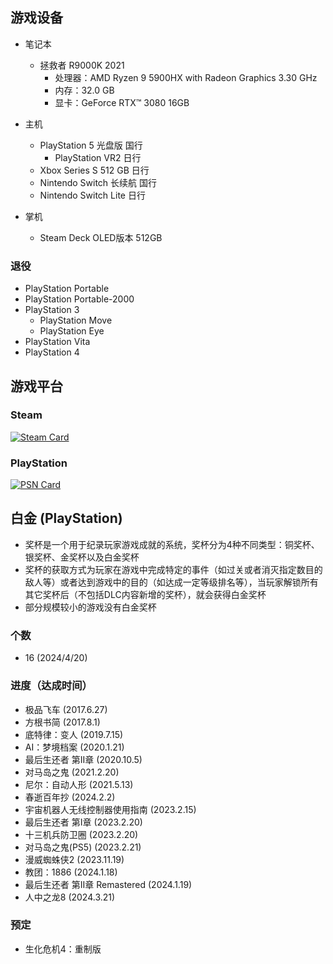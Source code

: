 ## 游戏设备
- 笔记本
    - 拯救者 R9000K 2021 
        - 处理器：AMD Ryzen 9 5900HX with Radeon Graphics 3.30 GHz
        - 内存：32.0 GB
        - 显卡：GeForce RTX™ 3080 16GB

- 主机
    - PlayStation 5 光盘版 国行
        - PlayStation VR2 日行
    - Xbox Series S 512 GB 日行
    - Nintendo Switch 长续航 国行
    - Nintendo Switch Lite 日行

- 掌机
    - Steam Deck OLED版本 512GB

### 退役
- PlayStation Portable
- PlayStation Portable-2000
- PlayStation 3
    - PlayStation Move
    - PlayStation Eye
- PlayStation Vita
- PlayStation 4

## 游戏平台
### Steam
[![Steam Card](https://card.yuy1n.io/card/76561198236880648/solarized-light,en,badge,group,badges,games,reviews)](https://steamcommunity.com/id/1742353669/)

### PlayStation
[![PSN Card](https://card.psnprofiles.com/1/d147anny.png)](https://psnprofiles.com/d147anny)

## 白金 (PlayStation)
- 奖杯是一个用于纪录玩家游戏成就的系统，奖杯分为4种不同类型：铜奖杯、银奖杯、金奖杯以及白金奖杯
- 奖杯的获取方式为玩家在游戏中完成特定的事件（如过关或者消灭指定数目的敌人等）或者达到游戏中的目的（如达成一定等级排名等），当玩家解锁所有其它奖杯后（不包括DLC内容新增的奖杯），就会获得白金奖杯
- 部分规模较小的游戏没有白金奖杯
### 个数
- 16 (2024/4/20)
### 进度（达成时间）
- 极品飞车 (2017.6.27)
- 方根书简 (2017.8.1)
- 底特律：变人 (2019.7.15)
- AI：梦境档案 (2020.1.21)
- 最后生还者 第II章 (2020.10.5)
- 对马岛之鬼 (2021.2.20)
- 尼尔：自动人形 (2021.5.13)
- 春逝百年抄 (2024.2.2)
- 宇宙机器人无线控制器使用指南 (2023.2.15)
- 最后生还者 第I章 (2023.2.20)
- 十三机兵防卫圈 (2023.2.20)
- 对马岛之鬼(PS5) (2023.2.21)
- 漫威蜘蛛侠2 (2023.11.19)
- 教团：1886 (2024.1.18)
- 最后生还者 第II章 Remastered (2024.1.19)
- 人中之龙8 (2024.3.21)
### 预定
- 生化危机4：重制版